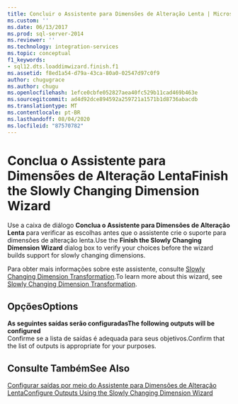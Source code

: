 ```yaml
---
title: Concluir o Assistente para Dimensões de Alteração Lenta | Microsoft Docs
ms.custom: ''
ms.date: 06/13/2017
ms.prod: sql-server-2014
ms.reviewer: ''
ms.technology: integration-services
ms.topic: conceptual
f1_keywords:
- sql12.dts.loaddimwizard.finish.f1
ms.assetid: f8ed1a54-d79a-43ca-80a0-02547d97c0f9
author: chugugrace
ms.author: chugu
ms.openlocfilehash: 1efce0cbfe052827aea40fc529b11cad469b463e
ms.sourcegitcommit: ad4d92dce894592a259721a1571b1d8736abacdb
ms.translationtype: MT
ms.contentlocale: pt-BR
ms.lasthandoff: 08/04/2020
ms.locfileid: "87570782"
---
```

# <a name="finish-the-slowly-changing-dimension-wizard"></a><span data-ttu-id="7e392-102">Conclua o Assistente para Dimensões de Alteração Lenta</span><span class="sxs-lookup"><span data-stu-id="7e392-102">Finish the Slowly Changing Dimension Wizard</span></span>
  <span data-ttu-id="7e392-103">Use a caixa de diálogo **Conclua o Assistente para Dimensões de Alteração Lenta** para verificar as escolhas antes que o assistente crie o suporte para dimensões de alteração lenta.</span><span class="sxs-lookup"><span data-stu-id="7e392-103">Use the **Finish the Slowly Changing Dimension Wizard** dialog box to verify your choices before the wizard builds support for slowly changing dimensions.</span></span>  
  
 <span data-ttu-id="7e392-104">Para obter mais informações sobre este assistente, consulte [Slowly Changing Dimension Transformation](slowly-changing-dimension-transformation.md).</span><span class="sxs-lookup"><span data-stu-id="7e392-104">To learn more about this wizard, see [Slowly Changing Dimension Transformation](slowly-changing-dimension-transformation.md).</span></span>  
  
## <a name="options"></a><span data-ttu-id="7e392-105">Opções</span><span class="sxs-lookup"><span data-stu-id="7e392-105">Options</span></span>  
 <span data-ttu-id="7e392-106">**As seguintes saídas serão configuradas**</span><span class="sxs-lookup"><span data-stu-id="7e392-106">**The following outputs will be configured**</span></span>  
 <span data-ttu-id="7e392-107">Confirme se a lista de saídas é adequada para seus objetivos.</span><span class="sxs-lookup"><span data-stu-id="7e392-107">Confirm that the list of outputs is appropriate for your purposes.</span></span>  
  
## <a name="see-also"></a><span data-ttu-id="7e392-108">Consulte Também</span><span class="sxs-lookup"><span data-stu-id="7e392-108">See Also</span></span>  
 [<span data-ttu-id="7e392-109">Configurar saídas por meio do Assistente para Dimensões de Alteração Lenta</span><span class="sxs-lookup"><span data-stu-id="7e392-109">Configure Outputs Using the Slowly Changing Dimension Wizard</span></span>](configure-outputs-using-the-slowly-changing-dimension-wizard.md)  
  
  
